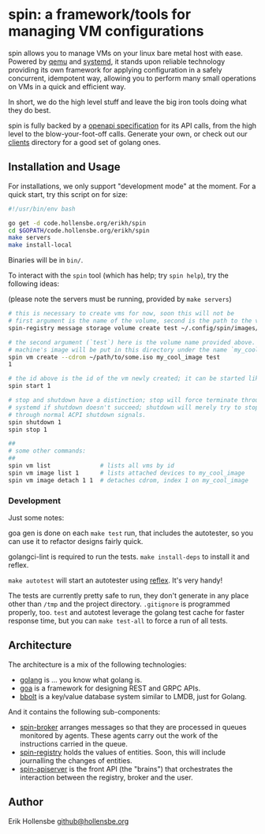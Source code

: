 # spin: a framework/tools for managing VM configurations

spin allows you to manage VMs on your linux bare metal host with ease. Powered
by [qemu](https://www.qemu.org) and
[systemd](https://www.freedesktop.org/wiki/Software/systemd/), it stands upon
reliable technology providing its own framework for applying configuration in a
safely concurrent, idempotent way, allowing you to perform many small
operations on VMs in a quick and efficient way.

In short, we do the high level stuff and leave the big iron tools doing what
they do best.

spin is fully backed by a [openapi specification](gen/http/openapi3.yaml)
for its API calls, from the high level to the blow-your-foot-off calls.
Generate your own, or check out our [clients](clients) directory for a good
set of golang ones.

## Installation and Usage

For installations, we only support "development mode" at the moment. For a
quick start, try this script on for size:

```bash
#!/usr/bin/env bash

go get -d code.hollensbe.org/erikh/spin
cd $GOPATH/code.hollensbe.org/erikh/spin
make servers
make install-local
```

Binaries will be in `bin/`.

To interact with the `spin` tool (which has help; try `spin help`), try the
following ideas:

(please note the servers must be running, provided by `make servers`)

```bash
# this is necessary to create vms for now, soon this will not be
# first argument is the name of the volume, second is the path to the volume's files
spin-registry message storage volume create test ~/.config/spin/images/test

# the second argument (`test`) here is the volume name provided above. the
# machine's image will be put in this directory under the name `my_cool_image`.
spin vm create --cdrom ~/path/to/some.iso my_cool_image test
1

# the id above is the id of the vm newly created; it can be started like so:
spin start 1

# stop and shutdown have a distinction; stop will force terminate through
# systemd if shutdown doesn't succeed; shutdown will merely try to stop it
# through normal ACPI shutdown signals.
spin shutdown 1
spin stop 1

##
# some other commands:
##
spin vm list              # lists all vms by id
spin vm image list 1      # lists attached devices to my_cool_image
spin vm image detach 1 1  # detaches cdrom, index 1 on my_cool_image
```

### Development

Just some notes:

goa gen is done on each `make test` run, that includes the autotester, so you
can use it to refactor designs fairly quick.

golangci-lint is required to run the tests. `make install-deps` to install it
and reflex.

`make autotest` will start an autotester using
[reflex](https://github.com/cespare/reflex). It's very handy!

The tests are currently pretty safe to run, they don't generate in any place
other than `/tmp` and the project directory. `.gitignore` is programmed
properly, too. `test` and autotest leverage the golang test cache for faster
response time, but you can `make test-all` to force a run of all tests.

## Architecture

The architecture is a mix of the following technologies:

- [golang](https://golang.org) is ... you know what golang is.
- [goa](https://goa.design) is a framework for designing REST and GRPC APIs.
- [bbolt](https://github.com/etcd/bbolt) is a key/value database system similar to LMDB, just for Golang.

And it contains the following sub-components:

- [spin-broker](cmd/spin-broker) arranges messages so that they are processed
  in queues monitored by agents. These agents carry out the work of the
  instructions carried in the queue.
- [spin-registry](cmd/spin-registry) holds the values of entities. Soon, this
  will include journalling the changes of entities.
- [spin-apiserver](cmd/spin-apiserver) is the front API (the "brains") that
  orchestrates the interaction between the registry, broker and the user.

## Author

Erik Hollensbe <github@hollensbe.org>

```

```

